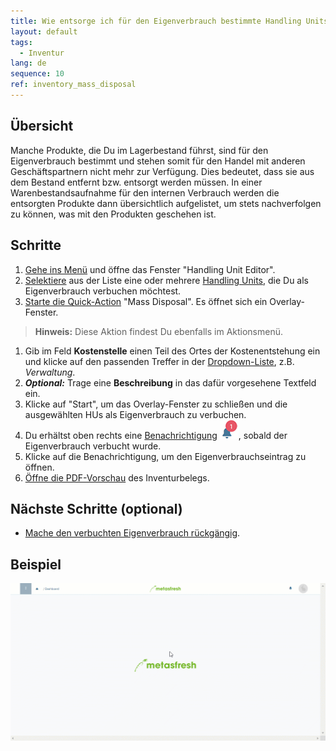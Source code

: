 ```yaml
---
title: Wie entsorge ich für den Eigenverbrauch bestimmte Handling Units?
layout: default
tags:
  - Inventur
lang: de
sequence: 10
ref: inventory_mass_disposal
---
```


## Übersicht
Manche Produkte, die Du im Lagerbestand führst, sind für den Eigenverbrauch bestimmt und stehen somit für den Handel mit anderen Geschäftspartnern nicht mehr zur Verfügung. Dies bedeutet, dass sie aus dem Bestand entfernt bzw. entsorgt werden müssen. In einer Warenbestandsaufnahme für den internen Verbrauch werden die entsorgten Produkte dann übersichtlich aufgelistet, um stets nachverfolgen zu können, was mit den Produkten geschehen ist.

## Schritte
1. [Gehe ins Menü](Menu) und öffne das Fenster "Handling Unit Editor".
1. [Selektiere](AuswahlBelege) aus der Liste eine oder mehrere [Handling Units](Handling_Unit_System), die Du als Eigenverbrauch verbuchen möchtest.
1. [Starte die Quick-Action](AktionStarten) "Mass Disposal". Es öffnet sich ein Overlay-Fenster.
 >**Hinweis:** Diese Aktion findest Du ebenfalls im Aktionsmenü.

1. Gib im Feld **Kostenstelle** einen Teil des Ortes der Kostenentstehung ein und klicke auf den passenden Treffer in der [Dropdown-Liste](Liste_Keyboard_Shortcuts), z.B. *Verwaltung*.
1. ***Optional:*** Trage eine **Beschreibung** in das dafür vorgesehene Textfeld ein.
1. Klicke auf "Start", um das Overlay-Fenster zu schließen und die ausgewählten HUs als Eigenverbrauch zu verbuchen.
1. Du erhältst oben rechts eine [Benachrichtigung](Benachrichtigungsarten) ![](assets/NotificationBell_WebUI.png), sobald der Eigenverbrauch verbucht wurde.
1. Klicke auf die Benachrichtigung, um den Eigenverbrauchseintrag zu öffnen.
1. [Öffne die PDF-Vorschau](PDFVorschau) des Inventurbelegs.

## Nächste Schritte (optional)
- [Mache den verbuchten Eigenverbrauch rückgängig](Inventur_Eigenverbrauch_stornieren).

## Beispiel
![](assets/Inventur_Eigenverbrauch.gif)
